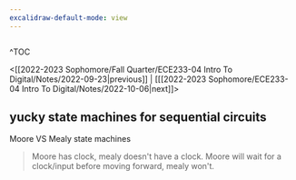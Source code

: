 ```yaml
---
excalidraw-default-mode: view
---
```


```toc

```

^TOC

<[[2022-2023 Sophomore/Fall Quarter/ECE233-04 Intro To Digital/Notes/2022-09-23|previous]] | [[[2022-2023 Sophomore/ECE233-04 Intro To Digital/Notes/2022-10-06|next]]>


## yucky state machines for sequential circuits

Moore VS Mealy state machines 

>Moore has clock, mealy doesn't have a clock. Moore will wait for a clock/input before moving forward, mealy won't.


